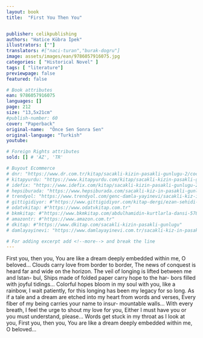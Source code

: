 ```yaml
---
layout: book
title:  "First You Then You"


publisher: celikpublishing
authors: "Hatice Kübra İpek"
illustrators: [""]
translators: #["naci-turan","burak-dogru"]
image: assets/images/ean/9786057916075.jpg
categories: [ "Historical Novel" ]
tags: [ "literature"]
previewpage: false
featured: false

# Book attributes
ean: 9786057916075
languages: []
page: 212
size: "13,5x21cm"
#publish-number: 60
cover: "Paperback"
original-name:  "Önce Sen Sonra Sen"
original-language: "Turkish"
youtube:

# Foreign Rights attributes
sold: [] # 'AZ', 'TR'

# Buyout Ecommerce
# dnr: "https://www.dr.com.tr/kitap/sacakli-kizin-pasakli-gunlugu-2/cocuk-ve-genclik/genclik-10-yas/roman-oyku/urunno=0001893059001"
# kitapyurdu: "https://www.kitapyurdu.com/kitap/sacakli-kizin-pasakli-gunlugu-2-/560122.html&filter_name=Sa%C3%A7akl%C4%B1+K%C4%B1z%27%C4%B1n+Pasakl%C4%B1+G%C3%BCnl%C3%BC%C4%9F%C3%BC+2"
# idefix: "https://www.idefix.com/kitap/sacakli-kizin-pasakli-gunlugu-2/cocuk-ve-genclik/genclik-10-yas/roman-oyku/urunno=0001893059001"
# hepsiburada: "https://www.hepsiburada.com/sacakli-kiz-in-pasakli-gunlugu-2-damla-yayinevi-p-HBV000012ER86"
# trendyol: "https://www.trendyol.com/genc-damla-yayinevi/sacakli-kiz-in-pasakli-gunlugu-2-p-54825777"
# gittigidiyor: #"https://www.gittigidiyor.com/kitap-dergi/ezan-sehidi-adnan-menderes_pdp_732728793"
# odatvkitap: #"https://www.odatvkitap.com.tr"
# bkmkitap: #"https://www.bkmkitap.com/abdulhamidin-kurtlarla-dansi-578226"
# amazontr: #"https://www.amazon.com.tr"
# dkitap: #"https://www.dkitap.com/sacakli-kizin-pasakli-gunlugu"
# damlayayinevi: "https://www.damlayayinevi.com.tr/sacakli-kiz-in-pasakli-gunlugu-2-bu-iste-bi-terslik-var"

# For adding excerpt add <!--more--> and break the line
---
```

First you, then you,
You are like a dream deeply embedded within me,
O beloved...
Clouds carry love from border to border,
The news of conquest is heard far and wide on the
horizon.
The veil of longing is lifted between me and Istan-
bul,
Ships made of folded paper carry hope to the har-
bors filled with joyful tidings...
Colorful hopes bloom in my soul with you, like a
rainbow,
I wait patiently, for this longing has been my legacy
for so long.
As if a tale and a dream are etched into my heart
from words and verses,
Every fiber of my being carries your name to insur-
mountable walls...
With every breath, I feel the urge to shout my love
for you,
Either I must have you or you must understand,
please...
Words get stuck in my throat as I look at you,
First you, then you,
You are like a dream deeply embedded within me,
O beloved...
<!--more--> 

